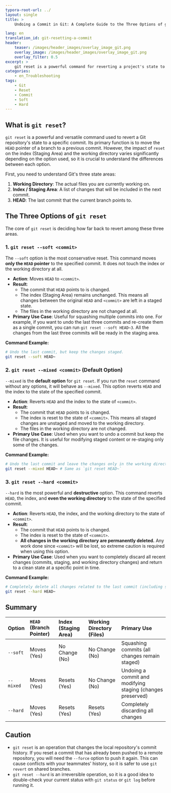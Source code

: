 ```yaml
---
typora-root-url: ../
layout: single
title: >
    Undoing a Commit in Git: A Complete Guide to the Three Options of git reset (soft, mixed, hard)

lang: en
translation_id: git-resetting-a-commit
header:
    teaser: /images/header_images/overlay_image_git.png
    overlay_image: /images/header_images/overlay_image_git.png
    overlay_filter: 0.5
excerpt: >
    git reset is a powerful command for reverting a project's state to a specific commit. This article explains the differences and usage of the three main options of git reset: --soft, --mixed, and --hard.
categories:
    - en_Troubleshooting
tags:
    - Git
    - Reset
    - Commit
    - Soft
    - Hard
---
```


## What is `git reset`?

`git reset` is a powerful and versatile command used to revert a Git repository's state to a specific commit. Its primary function is to move the `HEAD` pointer of a branch to a previous commit. However, the impact of `reset` on the index (Staging Area) and the working directory varies significantly depending on the option used, so it is crucial to understand the differences between each option.

First, you need to understand Git's three state areas:
1.  **Working Directory**: The actual files you are currently working on.
2.  **Index / Staging Area**: A list of changes that will be included in the next commit.
3.  **HEAD**: The last commit that the current branch points to.

## The Three Options of `git reset`

The core of `git reset` is deciding how far back to revert among these three areas.

### 1. `git reset --soft <commit>`

The `--soft` option is the most conservative reset. This command moves **only the `HEAD` pointer** to the specified commit. It does not touch the index or the working directory at all.

-   **Action**: Moves `HEAD` to `<commit>`.
-   **Result**:
    -   The commit that `HEAD` points to is changed.
    -   The index (Staging Area) remains unchanged. This means all changes between the original `HEAD` and `<commit>` are left in a staged state.
    -   The files in the working directory are not changed at all.
-   **Primary Use Case**: Useful for squashing multiple commits into one. For example, if you want to undo the last three commits and re-create them as a single commit, you can run `git reset --soft HEAD~3`. All the changes from the last three commits will be ready in the staging area.

**Command Example:**
```bash
# Undo the last commit, but keep the changes staged.
git reset --soft HEAD~
```

### 2. `git reset --mixed <commit>` (Default Option)

`--mixed` is the **default option** for `git reset`. If you run the `reset` command without any options, it will behave as `--mixed`. This option reverts `HEAD` and the index to the state of the specified commit.

-   **Action**: Reverts `HEAD` and the index to the state of `<commit>`.
-   **Result**:
    -   The commit that `HEAD` points to is changed.
    -   The index is reset to the state of `<commit>`. This means all staged changes are unstaged and moved to the working directory.
    -   The files in the working directory are not changed.
-   **Primary Use Case**: Used when you want to undo a commit but keep the file changes. It is useful for modifying staged content or re-staging only some of the changes.

**Command Example:**
```bash
# Undo the last commit and leave the changes only in the working directory (unstaged).
git reset --mixed HEAD~ # Same as `git reset HEAD~`
```

### 3. `git reset --hard <commit>`

`--hard` is the most powerful and **destructive** option. This command reverts `HEAD`, the index, and **even the working directory** to the state of the specified commit.

-   **Action**: Reverts `HEAD`, the index, and the working directory to the state of `<commit>`.
-   **Result**:
    -   The commit that `HEAD` points to is changed.
    -   The index is reset to the state of `<commit>`.
    -   **All changes in the working directory are permanently deleted.** Any work done since `<commit>` will be lost, so extreme caution is required when using this option.
-   **Primary Use Case**: Used when you want to completely discard all recent changes (commits, staging, and working directory changes) and return to a clean state at a specific point in time.

**Command Example:**
```bash
# Completely delete all changes related to the last commit (including staging and working directory content).
git reset --hard HEAD~
```

## Summary

| Option      | `HEAD` (Branch Pointer) | Index (Staging Area) | Working Directory (Files) | Primary Use                                       |
| :-------- | :-------------------- | :------------------- | :------------------------ | :------------------------------------------------ |
| `--soft`  | Moves (Yes)           | No Change (No)       | No Change (No)            | Squashing commits (all changes remain staged)     |
| `--mixed` | Moves (Yes)           | Resets (Yes)         | No Change (No)            | Undoing a commit and modifying staging (changes preserved) |
| `--hard`  | Moves (Yes)           | Resets (Yes)         | Resets (Yes)              | Completely discarding all changes                 |

## Caution

-   `git reset` is an operation that changes the local repository's commit history. If you reset a commit that has already been pushed to a remote repository, you will need the `--force` option to push it again. This can cause conflicts with your teammates' history, so it is safer to use `git revert` on shared branches.
-   `git reset --hard` is an irreversible operation, so it is a good idea to double-check your current status with `git status` or `git log` before running it.
